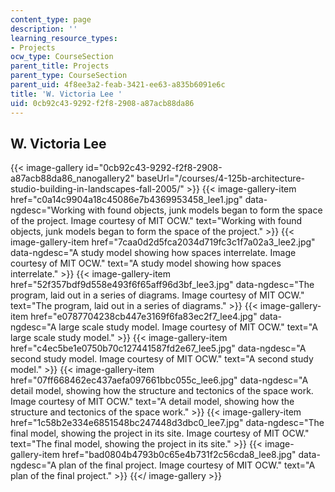 ```yaml
---
content_type: page
description: ''
learning_resource_types:
- Projects
ocw_type: CourseSection
parent_title: Projects
parent_type: CourseSection
parent_uid: 4f8ee3a2-feab-3421-ee63-a835b6091e6c
title: 'W. Victoria Lee '
uid: 0cb92c43-9292-f2f8-2908-a87acb88da86
---
```


W. Victoria Lee
---------------
{{< image-gallery id="0cb92c43-9292-f2f8-2908-a87acb88da86_nanogallery2" baseUrl="/courses/4-125b-architecture-studio-building-in-landscapes-fall-2005/" >}}
{{< image-gallery-item href="c0a14c9904a18c45086e7b4369953458_lee1.jpg" data-ngdesc="Working with found objects, junk models began to form the space of the project. Image courtesy of MIT OCW." text="Working with found objects, junk models began to form the space of the project." >}}
{{< image-gallery-item href="7caa0d2d5fca2034d719fc3c1f7a02a3_lee2.jpg" data-ngdesc="A study model showing how spaces interrelate. Image courtesy of MIT OCW." text="A study model showing how spaces interrelate." >}}
{{< image-gallery-item href="52f357bdf9d558e493f6f65aff96d3bf_lee3.jpg" data-ngdesc="The program, laid out in a series of diagrams. Image courtesy of MIT OCW." text="The program, laid out in a series of diagrams." >}}
{{< image-gallery-item href="e0787704238cb447e3169f6fa83ec2f7_lee4.jpg" data-ngdesc="A large scale study model. Image courtesy of MIT OCW." text="A large scale study model." >}}
{{< image-gallery-item href="c4ec5be1e0750b70c127441587fd2e67_lee5.jpg" data-ngdesc="A second study model. Image courtesy of MIT OCW." text="A second study model." >}}
{{< image-gallery-item href="07ff668462ec437aefa097661bbc055c_lee6.jpg" data-ngdesc="A detail model, showing how the structure and tectonics of the space work. Image courtesy of MIT OCW." text="A detail model, showing how the structure and tectonics of the space work." >}}
{{< image-gallery-item href="1c58b2e334e6851548bc247448d3dbc0_lee7.jpg" data-ngdesc="The final model, showing the project in its site. Image courtesy of MIT OCW." text="The final model, showing the project in its site." >}}
{{< image-gallery-item href="bad0804b4793b0c65e4b731f2c56cda8_lee8.jpg" data-ngdesc="A plan of the final project. Image courtesy of MIT OCW." text="A plan of the final project." >}}
{{</ image-gallery >}}